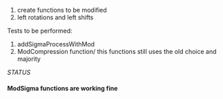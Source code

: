 1. create functions to be modified
2. left rotations and left shifts

Tests to be performed:
1. addSigmaProcessWithMod
2. ModCompression function/ this functions still uses the old choice and majority


*STATUS*
<h4>ModSigma functions are working fine<h4>
